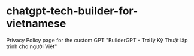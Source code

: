 # chatgpt-tech-builder-for-vietnamese
Privacy Policy page for the custom GPT "BuilderGPT - Trợ lý Kỹ Thuật lập trình cho người Việt"
